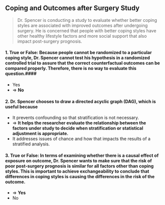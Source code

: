 ## Coping and Outcomes after Surgery Study  ##
> Dr. Spencer is conducting a study to evaluate whether better coping styles are associated with improved outcomes after undergoing surgery. He is concerned that people with better coping styles have other healthy lifestyle factors and more social support that also impact post-surgery prognosis.

#### 1. True or False: Because people cannot be randomized to a particular coping style, Dr. Spencer cannot test his hypothesis in a randomized controlled trial to assure that the correct counterfactual outcomes can be compared properly. Therefore, there is no way to evaluate this question.####
* Yes
* => **No**

#### 2. Dr. Spencer chooses to draw a directed acyclic graph (DAG), which is useful because ####

* It prevents confounding so that stratification is not necessary. 
* => **It helps the researcher evaluate the relationship between the factors under study to decide when stratification or statistical adjustment is appropriate.**
* It addresses issues of chance and how that impacts the results of a stratified analysis.

#### 3. True or False: In terms of examining whether there is a causal effect of exposure on outcome, Dr. Spencer wants to make sure that the risk of poor post-surgery prognosis is similar for all factors other than coping styles. This is important to achieve exchangeability to conclude that differences in coping styles is causing the differences in the risk of the outcome. ####
* => **Yes**
* No

